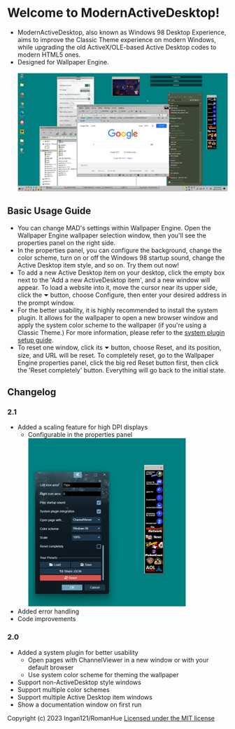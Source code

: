 # Welcome to ModernActiveDesktop!
* ModernActiveDesktop, also known as Windows 98 Desktop Experience, aims to improve the Classic Theme experience on modern Windows, while upgrading the old ActiveX/OLE-based Active Desktop codes to modern HTML5 ones.
* Designed for Wallpaper Engine.
<br><br><img src="docs/screenshot.png" width="480px" height="270px" title="Screenshot">

## Basic Usage Guide
* You can change MAD's settings within Wallpaper Engine. Open the Wallpaper Engine wallpaper selection window, then you'll see the properties panel on the right side.
* In the properties panel, you can configure the background, change the color scheme, turn on or off the Windows 98 startup sound, change the Active Desktop item style, and so on. Try them out now!
* To add a new Active Desktop item on your desktop, click the empty box next to the 'Add a new ActiveDesktop item', and a new window will appear. To load a website into it, move the cursor near its upper side, click the ⏷ button, choose Configure, then enter your desired address in the prompt window.
* For the better usability, it is highly recommended to install the system plugin. It allows for the wallpaper to open a new browser window and apply the system color scheme to the wallpaper (if you're using a Classic Theme.) For more information, please refer to the [system plugin setup guide](docs/SysplugSetupGuide.md).
* To reset one window, click its ⏷ button, choose Reset, and its position, size, and URL will be reset. To completely reset, go to the Wallpaper Engine properties panel, click the big red Reset button first, then click the 'Reset completely' button. Everything will go back to the initial state.

## Changelog

### 2.1
* Added a scaling feature for high DPI displays
    * Configurable in the properties panel
<br><img src="docs/MADScale.webp" width="360px" height="384px" title="Scaling screenshot">
* Added error handling
* Code improvements

### 2.0
* Added a system plugin for better usability
    * Open pages with ChannelViewer in a new window or with your default browser
    * Use system color scheme for theming the wallpaper
* Support non-ActiveDesktop style windows
* Support multiple color schemes
* Support multiple Active Desktop item windows
* Show a documentation window on first run

Copyright (c) 2023 Ingan121/RomanHue
[Licensed under the MIT license](license.txt)